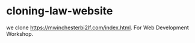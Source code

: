 # cloning-law-website
we clone https://mwinchesterbi2lf.com/index.html. For Web Development Workshop.
